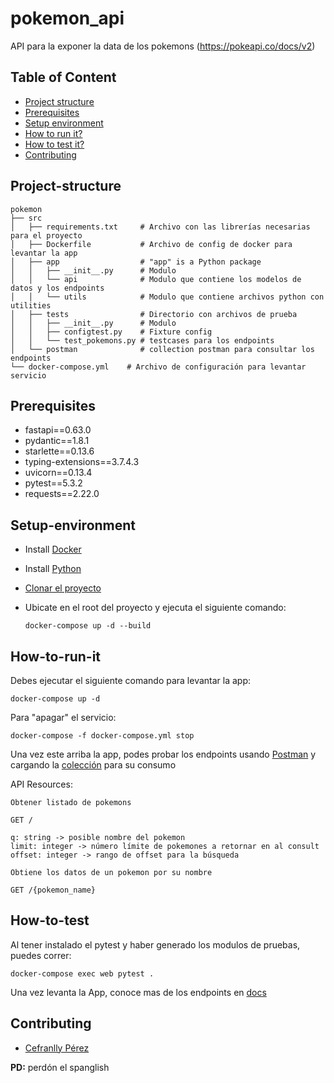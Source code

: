 # pokemon_api

API para la exponer la data de los pokemons (https://pokeapi.co/docs/v2)

## Table of Content
- [Project structure](#Project-structure)
- [Prerequisites](#Prerequisites)
- [Setup environment](#Setup-environment)
- [How to run it?](#How-to-run-it)
- [How to test it?](#How-to-test)
- [Contributing](#Contributing)


## Project-structure

```
pokemon
├── src
│   ├── requirements.txt     # Archivo con las librerías necesarias para el proyecto
│   ├── Dockerfile           # Archivo de config de docker para levantar la app
│   ├── app                  # "app" is a Python package
│   │   ├── __init__.py      # Modulo
│   │   └── api              # Modulo que contiene los modelos de datos y los endpoints 
│   │   └── utils            # Modulo que contiene archivos python con utilities
│   ├── tests                # Directorio con archivos de prueba
│   │   ├── __init__.py      # Modulo
│   │   ├── configtest.py    # Fixture config
│   │   └── test_pokemons.py # testcases para los endpoints
│   └── postman              # collection postman para consultar los endpoints 
└── docker-compose.yml    # Archivo de configuración para levantar servicio  

```

## Prerequisites

- fastapi==0.63.0
- pydantic==1.8.1
- starlette==0.13.6
- typing-extensions==3.7.4.3
- uvicorn==0.13.4
- pytest==5.3.2
- requests==2.22.0

## Setup-environment

- Install [Docker](https://docs.docker.com/install/)
- Install [Python](https://www.python.org/downloads/)
- [Clonar el proyecto](https://docs.github.com/en/github/creating-cloning-and-archiving-repositories/cloning-a-repository)
- Ubicate en el root del proyecto y ejecuta el siguiente comando:
  
    ``docker-compose up -d --build``

## How-to-run-it

Debes ejecutar el siguiente comando para levantar la app:

``docker-compose up -d``

Para "apagar" el servicio:

``docker-compose -f docker-compose.yml stop``

Una vez este arriba la app, podes probar los endpoints usando [Postman](https://learning.postman.com/docs/getting-started/installation-and-updates/)
y cargando la [colección](https://developer.ft.com/portal/docs-start-install-postman-and-import-request-collection) para su consumo

API Resources:

```
Obtener listado de pokemons

GET /

q: string -> posible nombre del pokemon
limit: integer -> número límite de pokemones a retornar en al consult
offset: integer -> rango de offset para la búsqueda 
```

```
Obtiene los datos de un pokemon por su nombre

GET /{pokemon_name} 
```

## How-to-test

Al tener instalado el pytest y haber generado los modulos de pruebas, puedes correr:

``docker-compose exec web pytest .``

Una vez levanta la App, conoce mas de los endpoints en [docs](http://localhost:8002/docs)

## Contributing

- [Cefranlly Pérez](cefranllyperez@gmail.com)


**PD:** perdón el spanglish